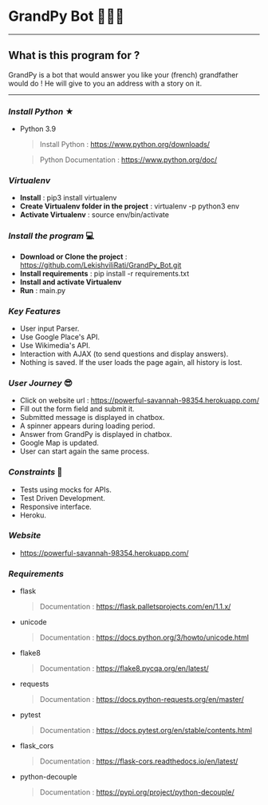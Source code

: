 # GrandPy Bot 👴🏼🔭

---


## What is this program for ? 

GrandPy is a bot that would answer you like your (french) grandfather would do ! 
He will give to you an address with a story on it.

___


### *Install Python* ★

- Python 3.9
  > Install Python : https://www.python.org/downloads/
  
  > Python Documentation : https://www.python.org/doc/
  
### *Virtualenv*

- **Install** : pip3 install virtualenv 
- **Create Virtualenv folder in the project** : virtualenv -p python3 env
- **Activate Virtualenv** : source env/bin/activate


### *Install the program* 💻

- **Download or Clone the project** : https://github.com/LekishviliRati/GrandPy_Bot.git
- **Install requirements** : pip install -r requirements.txt
- **Install and activate Virtualenv**
- **Run** : main.py


### *Key Features* 

- User input Parser.
- Use Google Place's API.
- Use Wikimedia's API.
- Interaction with AJAX (to send questions and display answers).
- Nothing is saved. If the user loads the page again, all history is lost.

### *User Journey* 😎

- Click on website url : https://powerful-savannah-98354.herokuapp.com/
- Fill out the form field and submit it.
- Submitted message is displayed in chatbox.
- A spinner appears during loading period.
- Answer from GrandPy is displayed in chatbox.
- Google Map is updated.
- User can start again the same process.

### *Constraints* 😤

- Tests using mocks for APIs.
- Test Driven Development.
- Responsive interface.
- Heroku.

### *Website*

-  https://powerful-savannah-98354.herokuapp.com/


### *Requirements*

- flask
  > Documentation : https://flask.palletsprojects.com/en/1.1.x/

- unicode 
  > Documentation : https://docs.python.org/3/howto/unicode.html

- flake8 
  > Documentation : https://flake8.pycqa.org/en/latest/

- requests 
  > Documentation : https://docs.python-requests.org/en/master/

- pytest 
  > Documentation : https://docs.pytest.org/en/stable/contents.html

- flask_cors 
  > Documentation : https://flask-cors.readthedocs.io/en/latest/

- python-decouple 
  > Documentation : https://pypi.org/project/python-decouple/